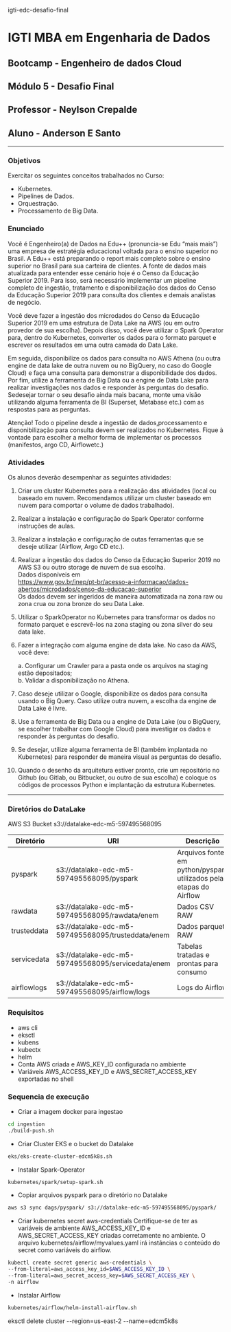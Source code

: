 igti-edc-desafio-final
# IGTI MBA em Engenharia de Dados
## Bootcamp - Engenheiro de dados Cloud
## Módulo 5 - Desafio Final
## Professor - Neylson Crepalde
## Aluno - Anderson E Santo
***
### Objetivos
Exercitar os seguintes conceitos trabalhados no Curso:  
- Kubernetes.
- Pipelines de Dados.
- Orquestração.
- Processamento de Big Data.

### Enunciado
Você é Engenheiro(a) de Dados na Edu++ (pronuncia-se Edu “mais mais”) uma empresa de estratégia educacional voltada para o ensino superior no Brasil. A Edu++ está preparando o report mais completo sobre o ensino superior no Brasil para sua carteira de clientes. A fonte de dados mais atualizada para entender esse cenário hoje é o Censo da Educação Superior 2019. Para isso, será necessário implementar um pipeline completo de ingestão, tratamento e disponibilização dos dados do Censo da Educação Superior 2019 para consulta dos clientes e demais analistas de negócio.  

Você deve fazer a ingestão dos microdados do Censo da Educação Superior 2019 em uma estrutura de Data Lake na AWS (ou em outro provedor de sua escolha). Depois disso, você deve utilizar o Spark Operator para, dentro do Kubernetes, converter os dados para o formato parquet e escrever os resultados em uma outra camada do Data Lake.  

Em seguida, disponibilize os dados para consulta no AWS  Athena (ou outra engine de data lake de outra nuvem ou no BigQuery, no caso do Google Cloud) e faça uma consulta para demonstrar a disponibilidade dos dados. Por fim, utilize a ferramenta de Big Data ou a engine de Data Lake para realizar investigações nos dados e responder às perguntas do desafio. Sedesejar tornar o seu desafio ainda mais bacana, monte uma visão utilizando alguma ferramenta de BI (Superset, Metabase etc.) com as respostas para as perguntas.  

Atenção! Todo o pipeline desde a ingestão de dados,processamento e disponibilização para consulta devem ser realizados no Kubernetes. Fique à vontade para escolher a melhor forma de implementar os processos (manifestos, argo CD, Airflowetc.)

### Atividades
Os alunos deverão desempenhar as seguintes atividades:  

1. Criar um cluster Kubernetes para a realização das atividades (local ou baseado em nuvem. Recomendamos utilizar um cluster baseado em nuvem para comportar o volume de dados trabalhado).

2. Realizar a instalação e configuração do Spark Operator conforme instruções de aulas.

3. Realizar a instalação e configuração de outas ferramentas que se deseje utilizar (Airflow, Argo CD etc.).

4. Realizar a ingestão dos dados do Censo da Educação Superior 2019 no AWS S3 ou outro storage de nuvem de sua escolha.  
Dados disponíveis em  
<https://www.gov.br/inep/pt-br/acesso-a-informacao/dados-abertos/microdados/censo-da-educacao-superior>  
Os dados devem ser ingeridos de maneira automatizada na zona raw ou zona crua ou zona bronze do seu Data Lake.

5. Utilizar o SparkOperator no Kubernetes para transformar os dados no formato parquet e escrevê-los na zona staging ou zona silver do seu data lake.

6. Fazer a integração com alguma engine de data lake. No caso da AWS, você deve:  

    a. Configurar um Crawler para a pasta onde os arquivos na staging estão depositados;  
    b. Validar a disponibilização no Athena.

7. Caso deseje utilizar o Google, disponibilize os dados para consulta usando o Big Query. Caso utilize outra nuvem, a escolha da engine de Data Lake é livre.

8. Use a ferramenta de Big Data ou a engine de Data Lake (ou o BigQuery, se escolher trabalhar com Google Cloud) para investigar os dados e responder às perguntas do desafio.

9. Se desejar, utilize alguma ferramenta de BI (também implantada no Kubernetes) para responder de maneira visual as perguntas do desafio.

10. Quando o desenho da arquitetura estiver pronto, crie um repositório no Github (ou Gitlab, ou Bitbucket, ou outro de sua escolha) e coloque os códigos de processos Python e implantação da estrutura Kubernetes.
***

### Diretórios do DataLake
AWS S3 Bucket s3://datalake-edc-m5-597495568095

| Diretório | URI | Descrição |
| -- | -- | -- |
| pyspark | s3://datalake-edc-m5-597495568095/pyspark | Arquivos fonte em python/pyspark utilizados pelas etapas do Airflow |
| rawdata | s3://datalake-edc-m5-597495568095/rawdata/enem | Dados CSV RAW |
| trusteddata | s3://datalake-edc-m5-597495568095/trusteddata/enem | Dados parquet RAW |
| servicedata | s3://datalake-edc-m5-597495568095/servicedata/enem | Tabelas tratadas e prontas para consumo |
| airflowlogs | s3://datalake-edc-m5-597495568095/airflow/logs | Logs do Airflow |

### Requisitos
- aws cli
- eksctl 
- kubens
- kubectx
- helm
- Conta AWS criada e AWS_KEY_ID configurada no ambiente
- Variáveis AWS_ACCESS_KEY_ID e AWS_SECRET_ACCESS_KEY exportadas no shell

### Sequencia de execução

- Criar a imagem docker para ingestao
```bash
cd ingestion
./build-push.sh
```

- Criar Cluster EKS e o bucket do Datalake
```bash
eks/eks-create-cluster-edcm5k8s.sh
```

- Instalar Spark-Operator
```bash
kubernetes/spark/setup-spark.sh
```

- Copiar arquivos pyspark para o diretório no Datalake
```bash
aws s3 sync dags/pyspark/ s3://datalake-edc-m5-597495568095/pyspark/
```

- Criar kubernetes secret aws-credentials
Certifique-se de ter as variáveis de ambiente AWS_ACCESS_KEY_ID e AWS_SECRET_ACCESS_KEY criadas corretamente no ambiente.
O arquivo kubernetes/airflow/myvalues.yaml irá instâncias o conteúdo do secret como variáveis do airflow.

```bash
kubectl create secret generic aws-credentials \
--from-literal=aws_access_key_id=$AWS_ACCESS_KEY_ID \
--from-literal=aws_secret_access_key=$AWS_SECRET_ACCESS_KEY \
-n airflow
```

- Instalar Airflow
```bash
kubernetes/airflow/helm-install-airflow.sh
```




eksctl delete cluster --region=us-east-2 --name=edcm5k8s